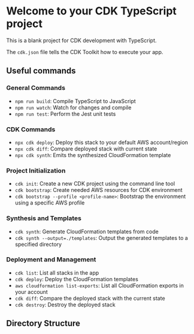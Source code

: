 # Welcome to your CDK TypeScript project

This is a blank project for CDK development with TypeScript.

The `cdk.json` file tells the CDK Toolkit how to execute your app.

## Useful commands

### General Commands

- `npm run build`: Compile TypeScript to JavaScript
- `npm run watch`: Watch for changes and compile
- `npm run test`: Perform the Jest unit tests

### CDK Commands

- `npx cdk deploy`: Deploy this stack to your default AWS account/region
- `npx cdk diff`: Compare deployed stack with current state
- `npx cdk synth`: Emits the synthesized CloudFormation template

### Project Initialization

- `cdk init`: Create a new CDK project using the command line tool
- `cdk bootstrap`: Create needed AWS resources for CDK environment
- `cdk bootstrap --profile <profile-name>`: Bootstrap the environment using a specific AWS profile

### Synthesis and Templates

- `cdk synth`: Generate CloudFormation templates from code
- `cdk synth --output=./templates`: Output the generated templates to a specified directory

### Deployment and Management

- `cdk list`: List all stacks in the app
- `cdk deploy`: Deploy the CloudFormation templates
- `aws cloudformation list-exports`: List all CloudFormation exports in your account
- `cdk diff`: Compare the deployed stack with the current state
- `cdk destroy`: Destroy the deployed stack

## Directory Structure
